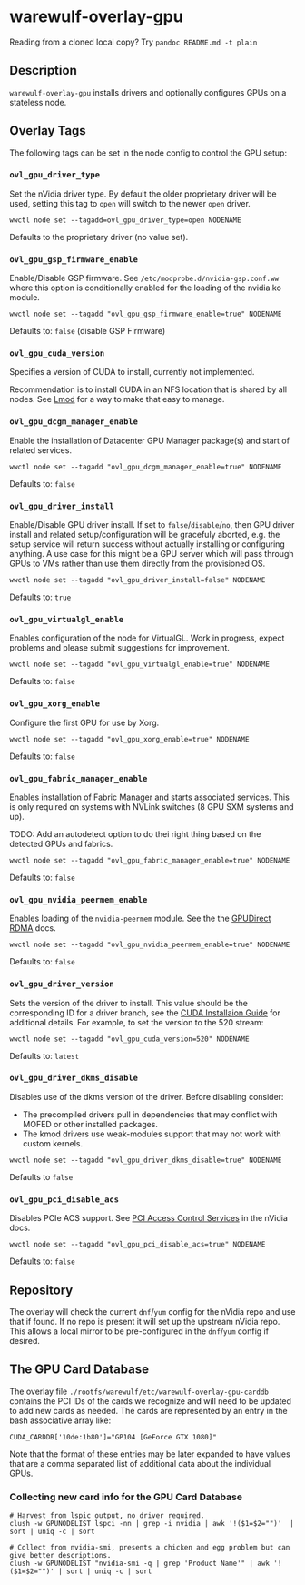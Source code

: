 # warewulf-overlay-gpu

Reading from a cloned local copy? Try `pandoc README.md -t plain`

## Description

`warewulf-overlay-gpu` installs drivers and optionally configures GPUs on a stateless node.

## Overlay Tags

The following tags can be set in the node config to control the GPU setup:

### `ovl_gpu_driver_type`

Set the nVidia driver type. By default the older proprietary driver will be
used, setting this tag to `open` will switch to the newer `open` driver. 

```
wwctl node set --tagadd=ovl_gpu_driver_type=open NODENAME
```

Defaults to the proprietary driver (no value set).

### `ovl_gpu_gsp_firmware_enable`

Enable/Disable GSP firmware. See `/etc/modprobe.d/nvidia-gsp.conf.ww` where
this option is conditionally enabled for the loading of the nvidia.ko module.

```
wwctl node set --tagadd "ovl_gpu_gsp_firmware_enable=true" NODENAME
```

Defaults to: `false` (disable GSP Firmware)

### `ovl_gpu_cuda_version`

Specifies a version of CUDA to install, currently not implemented.

Recommendation is to install CUDA in an NFS location that is shared by all
nodes. See [Lmod](https://lmod.readthedocs.io/en/latest/) for a way to make
that easy to manage.

### `ovl_gpu_dcgm_manager_enable`

Enable the installation of Datacenter GPU Manager package(s) and start of
related services.

```
wwctl node set --tagadd "ovl_gpu_dcgm_manager_enable=true" NODENAME
```

Defaults to: `false`

### `ovl_gpu_driver_install`

Enable/Disable GPU driver install. If set to `false`/`disable`/`no`, then GPU
driver install and related setup/configuration will be gracefuly aborted, e.g.
the setup service will return success without actually installing or
configuring anything. A use case for this might be a GPU server which will pass
through GPUs to VMs rather than use them directly from the provisioned OS.

```
wwctl node set --tagadd "ovl_gpu_driver_install=false" NODENAME
```

Defaults to: `true`

### `ovl_gpu_virtualgl_enable`

Enables configuration of the node for VirtualGL. Work in progress, expect
problems and please submit suggestions for improvement.

```
wwctl node set --tagadd "ovl_gpu_virtualgl_enable=true" NODENAME
```

Defaults to: `false`

### `ovl_gpu_xorg_enable`

Configure the first GPU for use by Xorg.

```
wwctl node set --tagadd "ovl_gpu_xorg_enable=true" NODENAME
```

Defaults to: `false`

### `ovl_gpu_fabric_manager_enable`

Enables installation of Fabric Manager and starts associated services. This is
only required on systems with NVLink switches (8 GPU SXM systems and up).

TODO: Add an autodetect option to do thei right thing based on the detected
GPUs and fabrics.

```
wwctl node set --tagadd "ovl_gpu_fabric_manager_enable=true" NODENAME
```

Defaults to: `false`

### `ovl_gpu_nvidia_peermem_enable`

Enables loading of the `nvidia-peermem` module. See the the [GPUDirect
RDMA](https://docs.nvidia.com/cuda/gpudirect-rdma/index.html#nvidia-peermem)
docs.

```
wwctl node set --tagadd "ovl_gpu_nvidia_peermem_enable=true" NODENAME
```

Defaults to: `false`

### `ovl_gpu_driver_version`

Sets the version of the driver to install. This value should be the
corresponding ID for a driver branch, see the [CUDA Installaion
Guide](https://docs.nvidia.com/cuda/cuda-installation-guide-linux/index.html#precompiled-streams-support-matrix)
for additional details.  For example, to set the version to the 520 stream:

```
wwctl node set --tagadd "ovl_gpu_cuda_version=520" NODENAME
```

Defaults to: `latest`

### `ovl_gpu_driver_dkms_disable`

Disables use of the dkms version of the driver. Before disabling consider:

* The precompiled drivers pull in dependencies that may conflict with MOFED or other installed packages.
* The kmod drivers use weak-modules support that may not work with custom kernels.

```
wwctl node set --tagadd "ovl_gpu_driver_dkms_disable=true" NODENAME
```

Defaults to `false`

### `ovl_gpu_pci_disable_acs`

Disables PCIe ACS support. See [PCI Access Control Services](https://docs.nvidia.com/deeplearning/nccl/user-guide/docs/troubleshooting.html#pci-access-control-services-acs) in the nVidia docs.

```
wwctl node set --tagadd "ovl_gpu_pci_disable_acs=true" NODENAME
```

Defaults to: `false`

## Repository

The overlay will check the current `dnf`/`yum` config for the nVidia repo and use that
if found. If no repo is present it will set up the upstream nVidia repo. This
allows a local mirror to be pre-configured in the `dnf`/`yum` config if desired.

## The GPU Card Database

The overlay file `./rootfs/warewulf/etc/warewulf-overlay-gpu-carddb` contains
the PCI IDs of the cards we recognize and will need to be updated to add new
cards as needed. The cards are represented by an entry in the bash associative array like:

```
CUDA_CARDDB['10de:1b80']="GP104 [GeForce GTX 1080]"
```
Note that the format of these entries may be later expanded to have values that
are a comma separated list of additional data about the individual GPUs.

### Collecting new card info for the GPU Card Database

```
# Harvest from lspic output, no driver required.
clush -w GPUNODELIST lspci -nn | grep -i nvidia | awk '!($1=$2="")'  | sort | uniq -c | sort

# Collect from nvidia-smi, presents a chicken and egg problem but can give better descriptions.
clush -w GPUNODELIST "nvidia-smi -q | grep 'Product Name'" | awk '!($1=$2="")' | sort | uniq -c | sort
```

